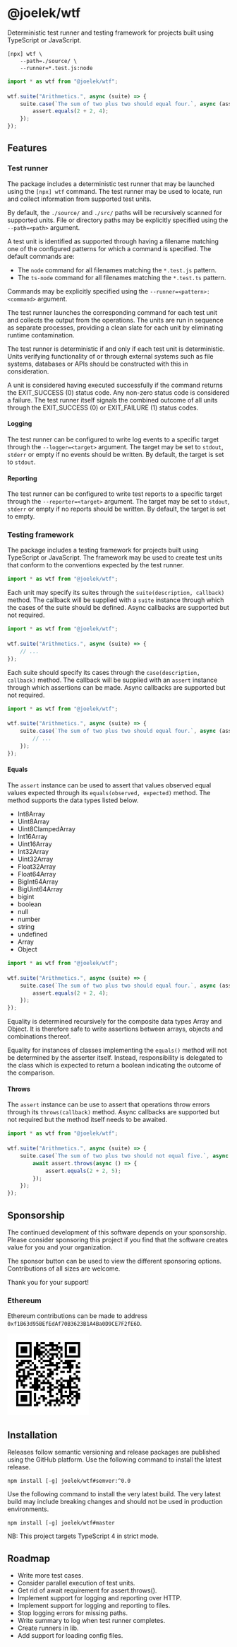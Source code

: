 # @joelek/wtf

Deterministic test runner and testing framework for projects built using TypeScript or JavaScript.

```
[npx] wtf \
	--path=./source/ \
	--runner=*.test.js:node
```

```ts
import * as wtf from "@joelek/wtf";

wtf.suite("Arithmetics.", async (suite) => {
	suite.case(`The sum of two plus two should equal four.`, async (assert) => {
		assert.equals(2 + 2, 4);
	});
});
```

## Features

### Test runner

The package includes a deterministic test runner that may be launched using the `[npx] wtf` command. The test runner may be used to locate, run and collect information from supported test units.

By default, the `./source/` and `./src/` paths will be recursively scanned for supported units. File or directory paths may be explicitly specified using the `--path=<path>` argument.

A test unit is identified as supported through having a filename matching one of the configured patterns for which a command is specified. The default commands are:

* The `node` command for all filenames matching the `*.test.js` pattern.
* The `ts-node` command for all filenames matching the `*.test.ts` pattern.

Commands may be explicitly specified using the `--runner=<pattern>:<command>` argument.

The test runner launches the corresponding command for each test unit and collects the output from the operations. The units are run in sequence as separate processes, providing a clean slate for each unit by eliminating runtime contamination.

The test runner is deterministic if and only if each test unit is deterministic. Units verifying functionality of or through external systems such as file systems, databases or APIs should be constructed with this in consideration.

A unit is considered having executed successfully if the command returns the EXIT_SUCCESS (0) status code. Any non-zero status code is considered a failure. The test runner itself signals the combined outcome of all units through the EXIT_SUCCESS (0) or EXIT_FAILURE (1) status codes.

#### Logging

The test runner can be configured to write log events to a specific target through the `--logger=<target>` argument. The target may be set to `stdout`, `stderr` or empty if no events should be written. By default, the target is set to `stdout`.

#### Reporting

The test runner can be configured to write test reports to a specific target through the `--reporter=<target>` argument. The target may be set to `stdout`, `stderr` or empty if no reports should be written. By default, the target is set to empty.

### Testing framework

The package includes a testing framework for projects built using TypeScript or JavaScript. The framework may be used to create test units that conform to the conventions expected by the test runner.

```ts
import * as wtf from "@joelek/wtf";
```

Each unit may specify its suites through the `suite(description, callback)` method. The callback will be supplied with a `suite` instance through which the cases of the suite should be defined. Async callbacks are supported but not required.

```ts
import * as wtf from "@joelek/wtf";

wtf.suite("Arithmetics.", async (suite) => {
	// ...
});
```

Each suite should specify its cases through the `case(description, callback)` method. The callback will be supplied with an `assert` instance through which assertions can be made. Async callbacks are supported but not required.

```ts
import * as wtf from "@joelek/wtf";

wtf.suite("Arithmetics.", async (suite) => {
	suite.case(`The sum of two plus two should equal four.`, async (assert) => {
		// ...
	});
});
```

#### Equals

The `assert` instance can be used to assert that values observed equal values expected through its `equals(observed, expected)` method. The method supports the data types listed below.

* Int8Array
* Uint8Array
* Uint8ClampedArray
* Int16Array
* Uint16Array
* Int32Array
* Uint32Array
* Float32Array
* Float64Array
* BigInt64Array
* BigUint64Array
* bigint
* boolean
* null
* number
* string
* undefined
* Array
* Object

```ts
import * as wtf from "@joelek/wtf";

wtf.suite("Arithmetics.", async (suite) => {
	suite.case(`The sum of two plus two should equal four.`, async (assert) => {
		assert.equals(2 + 2, 4);
	});
});
```

Equality is determined recursively for the composite data types Array and Object. It is therefore safe to write assertions between arrays, objects and combinations thereof.

Equality for instances of classes implementing the `equals()` method will not be determined by the asserter itself. Instead, responsibility is delegated to the class which is expected to return a boolean indicating the outcome of the comparison.

#### Throws

The `assert` instance can be use to assert that operations throw errors through its `throws(callback)` method. Async callbacks are supported but not required but the method itself needs to be awaited.

```ts
import * as wtf from "@joelek/wtf";

wtf.suite("Arithmetics.", async (suite) => {
	suite.case(`The sum of two plus two should not equal five.`, async (assert) => {
		await assert.throws(async () => {
			assert.equals(2 + 2, 5);
		});
	});
});
```

## Sponsorship

The continued development of this software depends on your sponsorship. Please consider sponsoring this project if you find that the software creates value for you and your organization.

The sponsor button can be used to view the different sponsoring options. Contributions of all sizes are welcome.

Thank you for your support!

### Ethereum

Ethereum contributions can be made to address `0xf1B63d95BEfEdAf70B3623B1A4Ba0D9CE7F2fE6D`.

![](./eth.png)

## Installation

Releases follow semantic versioning and release packages are published using the GitHub platform. Use the following command to install the latest release.

```
npm install [-g] joelek/wtf#semver:^0.0
```

Use the following command to install the very latest build. The very latest build may include breaking changes and should not be used in production environments.

```
npm install [-g] joelek/wtf#master
```

NB: This project targets TypeScript 4 in strict mode.

## Roadmap

* Write more test cases.
* Consider parallel execution of test units.
* Get rid of await requirement for assert.throws().
* Implement support for logging and reporting over HTTP.
* Implement support for logging and reporting to files.
* Stop logging errors for missing paths.
* Write summary to log when test runner completes.
* Create runners in lib.
* Add support for loading config files.
